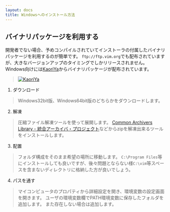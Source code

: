 ```yaml
---
layout: docs
title: Windowsへのインストール方法
---
```

バイナリパッケージを利用する
----------------------------
開発者でない場合、予めコンパイルされていてインストーラの付属したバイナリパッケージを利用するのが簡単です。
`ftp://ftp.vim.org`でも配布されていますが、大きなバージョンアップのタイミングでしかリリースされません。
Windows向けには[KaoriYa](http://www.kaoriya.net/)からバイナリパッケージが配布されています。

> [![KaoriYa](http://www.kaoriya.net/logo.png)](http://www.kaoriya.net/software/vim)


1. ダウンロード
> Windows32bit版、Windows64bit版のどちらかをダウンロードします。

2. 解凍
>  圧縮ファイル解凍ツールを使って展開します。
> [Common Archivers Library - 統合アーカイバ・プロジェクト](http://www.madobe.net/archiver/main.html)などからzipを解凍出来るツールをインストールします。

3. 配置
> フォルダ構成をそのまま希望の場所に移動します。
> `C:\Program Files`等にインストールしても良いですが、後々問題とならない様`C:\vim`等スペースを含まないディレクトリに格納した方が良いでしょう。

4. パスを通す
> マイコンピュータのプロパティから詳細設定を開き、環境変数の設定画面を開きます。
> ユーザの環境変数欄でPATH環境変数に保存したフォルダを追加します。
> また存在しない場合は追加します。

